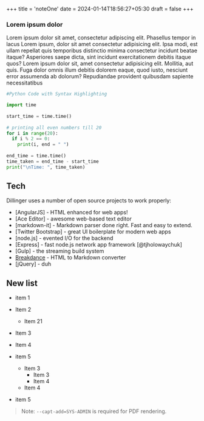 +++
title = 'noteOne'
date = 2024-01-14T18:56:27+05:30
draft = false
+++

### Lorem ipsum dolor

Lorem ipsum dolor sit amet, consectetur adipiscing elit. Phasellus tempor in lacus Lorem ipsum, dolor sit amet consectetur adipisicing elit. Ipsa modi, est ullam repellat quis temporibus distinctio minima consectetur incidunt beatae itaque? Asperiores saepe dicta, sint incidunt exercitationem debitis itaque quos? Lorem ipsum dolor sit, amet consectetur adipisicing elit. Mollitia, aut quis. Fuga dolor omnis illum debitis dolorem eaque, quod iusto, nesciunt error assumenda ab dolorum? Repudiandae provident quibusdam sapiente necessitatibus

```python
#Python Code with Syntax Highlighting

import time 
  
start_time = time.time() 
  
# printing all even numbers till 20 
for i in range(20): 
  if i % 2 == 0: 
    print(i, end = " ") 
  
end_time = time.time() 
time_taken = end_time - start_time 
print("\nTime: ", time_taken)

```

## Tech

Dillinger uses a number of open source projects to work properly:

- [AngularJS] - HTML enhanced for web apps!
- [Ace Editor] - awesome web-based text editor
- [markdown-it] - Markdown parser done right. Fast and easy to extend.
- [Twitter Bootstrap] - great UI boilerplate for modern web apps
- [node.js] - evented I/O for the backend
- [Express] - fast node.js network app framework [@tjholowaychuk]
- [Gulp] - the streaming build system
- [Breakdance](https://breakdance.github.io/breakdance/) - HTML
to Markdown converter
- [jQuery] - duh

## New list

- item 1
- Item 2
  - Item 21

- Item 3
- Item 4

- item 5
  - Item 3
    - Item 3
    - Item 4
  - Item 4
- item 5

> Note: `--capt-add=SYS-ADMIN` is required for PDF rendering.
